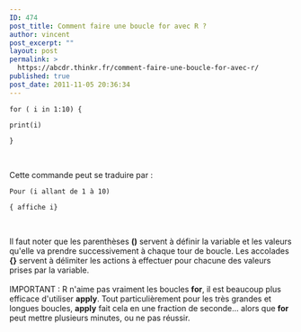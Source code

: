 ```yaml
---
ID: 474
post_title: Comment faire une boucle for avec R ?
author: vincent
post_excerpt: ""
layout: post
permalink: >
  https://abcdr.thinkr.fr/comment-faire-une-boucle-for-avec-r/
published: true
post_date: 2011-11-05 20:36:34
---
```

<pre><code>for ( i in 1:10) { <br />
print(i) <br />
}</code></pre>  <br />
Cette commande peut se traduire par :
<pre><code>Pour (i allant de 1 à 10) <br />
{ affiche i}</code></pre>  <br />
Il faut noter que les parenthèses <strong>()</strong> servent à définir la variable et les valeurs qu'elle va prendre successivement à chaque tour de boucle. Les accolades <strong>{}</strong> servent à délimiter les actions à effectuer pour chacune des valeurs prises par la variable.
 <br /><br />
IMPORTANT : R n'aime pas vraiment les boucles <strong>for</strong>, il est beaucoup plus efficace d'utiliser <strong>apply</strong>. Tout particulièrement pour les très grandes et longues boucles, <strong>apply</strong> fait cela en une fraction de seconde... alors que <strong>for</strong> peut mettre plusieurs minutes, ou ne pas réussir.